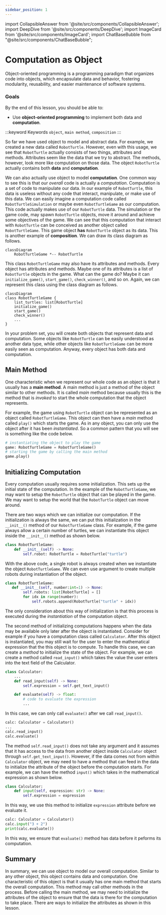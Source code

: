 ```yaml
---
sidebar_position: 1
---
```


import CollapsibleAnswer from '@site/src/components/CollapsibleAnswer';
import DeepDive from '@site/src/components/DeepDive';
import ImageCard from '@site/src/components/ImageCard';
import ChatBaseBubble from "@site/src/components/ChatBaseBubble";

# Computation as Object

<ChatBaseBubble/>

Object-oriented programming is a programming paradigm that organizes code into objects, which encapsulate data and behavior, fostering modularity, reusability, and easier maintenance of software systems.

### Goals

By the end of this lesson, you should be able to:

- Use **object-oriented programming** to implement both data and **computation**.

:::keyword Keywords
`object`, `main method`, `composition` 
:::

So far we have used object to model and abstract data. For example, we created a new data called `RobotTurtle`. However, even with this usage, we see that `RobotTurtle` actually consists of two things, attributes and methods. Attributes seem like the data that we try to abstract. The methods, however, look more like computation on those data. The object `RobotTurtle` actually contains both **data** and **computation**. 

We can also actually use object to model **computation**. One common way to see this is that our *overall* code is actually a *computation*. Computation is a set of code to manipulate our data. In our example of `RobotTurtle`, this data is useless without any code that interact, manipulate, or make use of this data. We can easily imagine a computation code called `RobotTurtleSimulation` or maybe even `RobotTurtleGame` as our computation. This code actually makes use of our `RobotTurtle` data. The simulation or the game code, may spawn `RobotTurtle` objects, move it around and achieve some objectives of the game. We can see that this computation that interact with `RobotTurtle` can be conceived as another object called `RobotTurtleGame`. This game object **has** `RobotTurtle` object as its data. This is another example of **composition**. We can draw its class diagram as follows.

```mermaid
classDiagram
    RobotTurtleGame *-- RobotTurtle

```

This class `RobotTurtleGame` may also have its attributes and methods. Every object has attributes and methods. Maybe one of its attributes is a list of `RobotTurtle` objects in the game. What can the game do? Maybe it can `initialize_game()`, `start_game()`, `check_winner()`, and so on. Again, we can represent this class using the class diagram as follows.


```mermaid
classDiagram
class RobotTurtleGame {
    list_turtles: list[RobotTurtle]
    initialize_game()
    start_game()
    check_winner()
    ...
}
```

In your problem set, you will create both objects that represent data and computation. Some objects like `RobotTurtle` can be easily understood as another data type, while other objects like `RobotTurtleGame` can be more easily seen as computation. Anyway, every object has both data and computation. 

## Main Method

One characteristic when we represent our whole code as an object is that it usually has a **main method**. A main method is just a method of the object similar to other methods.  It is called *main* method because usually this is the method that is *invoked* to start the whole computation that the object represents. 

For example, the game using `RobotTurtle` object can be represented as an object called `RobotTurtleGame`. This object can then have a *main* method called `play()` which starts the game. As in any object, you can only use the object after it has been *instantiated*. So a common pattern that you will see is something like the code below.

```python
# instantiating the object to play the game
game: RobotTurtleGame = RobotTurtleGame()
# starting the game by calling the main method
game.play()
```

## Initializing Computation

Every computation usually requires some initialization. This sets up the initial state of the computation. In the example of the `RobotTurtleGame`, we may want to setup the `RobotTurtle` object that can be played in the game. We may want to setup the world that the `RobotTurtle` object can move around. 

There are two ways which we can initialize our computation. If the initialization is always the same, we can put this initialization in the `__init__()` method of our `RobotTurtleGame` class. For example, if the game always allow a certain number of turtles, we can instantiate this object inside the `__init__()` method as shown below.

```python
class RobotTurtleGame:
    def __init__(self) -> None:
        self.robot: RobotTurtle = RobotTurtle("turtle")
```

With the above code, a single robot is always created when we instantiate the object `RobotTurtleGame`. We can even use argument to create multiple robots during instantiation of the object.

```python
class RobotTurtleGame:
   def __init__(self, number:int=1) -> None:
        self.robots: list[RobotTurtle] = []
        for idx in range(number):
            self.robots.append(RobotTurtle("turtle" + idx)) 
```

The only consideration about this way of initialization is that this process is executed during the *instantiation* of the computation object. 

The second method of initializing computations happens when the data may be available only later after the object is instantiated. Consider for example if you have a computation class called `Calculator`. After this object is instantiated, you may still wait for the user to enter the mathematical expression that the this object is to compute. To handle this case, we can create a *method* to initialize the state of the object. For example, we can create a method called `read_input()` which takes the value the user enters into the text field of the Calculator. 

```python
class Calculator:
    ...
    def read_input(self) -> None:
        self.expression = self.get_text_input()

    def evaluate(self) -> float:
        # code to evaluate the expression
        ...
```

In this case, we can only call `evaluate()` after we call `read_input()`.

```python
calc: Calculator = Calculator()
...
calc.read_input()
calc.evaluate()
```

The method `self.read_input()` does not take any argument and it assumes that it has access to the data from another object inside `Calculator` object through `self.get_text_input()`. However, if the data comes not from within `Calculator` object, we may need to have a method that can feed in the data to initialize the attribute of the object before the computation starts. For example, we can have the method `input()` which takes in the mathematical expression as shown below.

```python
class Calculator:
    def input(self, expression: str) -> None:
        self.expression = expression
```

In this way, we use this method to initialize `expression` attribute before we evaluate it.

```python
calc: Calculator = Calculator()
calc.input("3 + 2")
print(calc.evaluate())
```

In this way, we ensure that `evaluate()` method has data before it peforms its computation. 

## Summary

In summary, we can use object to model our overall computation. Similar to any other object, this object contains data and computation. One characteristic of this object is that it usually has one main method that starts the overall computation. This method may call other methods in the process. Before calling the main method, we may need to initialize the attributes of the object to ensure that the data is there for the computation to take place. There are ways to initialize the attributes as shown in this lesson.